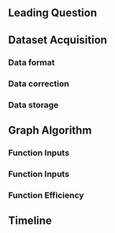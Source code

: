 ## Leading Question 


## Dataset Acquisition


### Data format


### Data correction


### Data storage


## Graph Algorithm 


### Function Inputs


### Function Inputs


### Function Efficiency 


## Timeline

